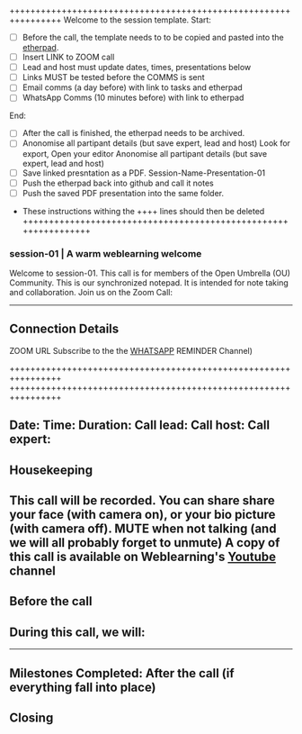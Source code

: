 ++++++++++++++++++++++++++++++++++++++++++++++++++++++++++++++++ 
Welcome to the session template. 
Start: 

- [ ]  Before the call, the template needs to to be copied and pasted into the [etherpad](https://mensuel.framapad.org/).
- [ ]  Insert LINK to ZOOM call 
- [ ]  Lead and host must update dates, times, presentations below
- [ ]  Links MUST be tested before the COMMS is sent
- [ ]  Email comms (a day before) with link to tasks and etherpad
- [ ]  WhatsApp Comms (10 minutes before) with link to etherpad 
 
End:
- [ ]  After the call is finished, the etherpad needs to be archived.
- [ ] Anonomise all partipant details (but save expert, lead and host)
Look for export, 
Open your editor
Anonomise all partipant details (but save expert, lead and host)
- [ ] Save linked presntation as a PDF. Session-Name-Presentation-01 
- [ ] Push the etherpad back into github and call it notes
- [ ] Push the saved PDF presentation into the same folder.   

* These instructions withing the ++++ lines should then be deleted
++++++++++++++++++++++++++++++++++++++++++++++++++++++++++++++++

### session-01 | A warm weblearning welcome
Welcome to session-01. This call is for members of the Open Umbrella (OU) Community. This is our synchronized notepad. It is intended for note taking and collaboration. Join us on the Zoom Call:

-----------------------------------------------------------------
## Connection Details 
ZOOM URL
Subscribe to the the [WHATSAPP](https://www.whatsapp.com/channel/0029VaBbKRy5K3zQiafYvp2e) REMINDER Channel)
 
++++++++++++++++++++++++++++++++++++++++++++++++++++++++++++++++ 
++++++++++++++++++++++++++++++++++++++++++++++++++++++++++++++++ 

Date: 
Time: 
Duration: 
Call lead: 
Call host: 
Call expert:
-----------------------------------------------------------------
## Housekeeping  
This call will be recorded. 
You can share share your face (with camera on), or your bio picture (with camera off).
MUTE when not talking (and we will all probably forget to unmute)
A copy of this call is available on Weblearning's [Youtube](https://www.youtube.com/@weblearning) channel
-----------------------------------------------------------------
## Before the call

## During this call, we will:

-----------------------------------------------------------------
## Milestones Completed: After the call (if everything fall into place)

## Closing